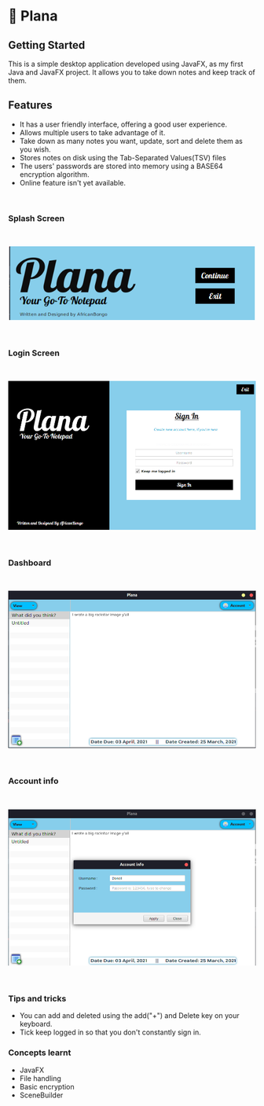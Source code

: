 # :notebook_with_decorative_cover: Plana

## Getting Started
This is a simple desktop application developed using JavaFX, as my first Java and JavaFX project.
It allows you to take down notes and keep track of them.

## Features
* It has a user friendly interface, offering a good user experience.
* Allows multiple users to take advantage of it.
* Take down as many notes you want, update, sort and delete them as you wish.
* Stores notes on disk using the Tab-Separated Values(TSV) files
* The users' passwords are stored into memory using a BASE64 encryption algorithm.
* Online feature isn't yet available.

<br/>

### Splash Screen
<br/>
<p align="center">
  <img src="https://github.com/AfricanBongo/Plana/blob/master/Screenshot%20from%202021-03-25%2017-23-04.png" width="500" height="150"/>
</p>
<br/>

### Login Screen
<br/>
<p align="center">
  <img src="https://github.com/AfricanBongo/Plana/blob/master/Screenshot%20from%202021-03-25%2017-23-34.png" />
</p>
<br/>

### Dashboard
<br/>
<p align="center">
  <img src="https://github.com/AfricanBongo/Plana/blob/master/Screenshot%20from%202021-03-25%2017-24-54.png" />
</p>
<br/>

### Account info
<br/>
<p align="center">
  <img src="https://github.com/AfricanBongo/Plana/blob/master/Screenshot%20from%202021-03-25%2017-25-36.png" />
</p>
<br/>

### Tips and tricks
* You can add and deleted using the add("+") and Delete key on your keyboard.
* Tick keep logged in so that you don't constantly sign in.

### Concepts learnt
* JavaFX
* File handling
* Basic encryption
* SceneBuilder

